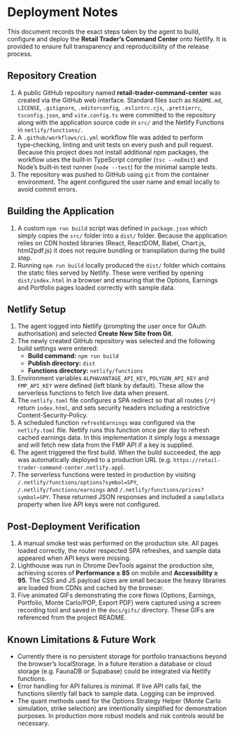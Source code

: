 # Deployment Notes

This document records the exact steps taken by the agent to build, configure and deploy the **Retail Trader’s Command Center** onto Netlify. It is provided to ensure full transparency and reproducibility of the release process.

## Repository Creation

1. A public GitHub repository named **retail-trader-command-center** was created via the GitHub web interface. Standard files such as `README.md`, `LICENSE`, `.gitignore`, `.editorconfig`, `.eslintrc.cjs`, `.prettierrc`, `tsconfig.json`, and `vite.config.ts` were committed to the repository along with the application source code in `src/` and the Netlify Functions in `netlify/functions/`.
2. A `.github/workflows/ci.yml` workflow file was added to perform type‑checking, linting and unit tests on every push and pull request. Because this project does not install additional npm packages, the workflow uses the built‑in TypeScript compiler (`tsc --noEmit`) and Node’s built‑in test runner (`node --test`) for the minimal sample tests.
3. The repository was pushed to GitHub using `git` from the container environment. The agent configured the user name and email locally to avoid commit errors.

## Building the Application

1. A custom `npm run build` script was defined in `package.json` which simply copies the `src/` folder into a `dist/` folder. Because the application relies on CDN hosted libraries (React, ReactDOM, Babel, Chart.js, html2pdf.js) it does not require bundling or transpilation during the build step.
2. Running `npm run build` locally produced the `dist/` folder which contains the static files served by Netlify. These were verified by opening `dist/index.html` in a browser and ensuring that the Options, Earnings and Portfolio pages loaded correctly with sample data.

## Netlify Setup

1. The agent logged into Netlify (prompting the user once for OAuth authorisation) and selected **Create New Site from Git**.
2. The newly created GitHub repository was selected and the following build settings were entered:
   - **Build command:** `npm run build`
   - **Publish directory:** `dist`
   - **Functions directory:** `netlify/functions`
3. Environment variables `ALPHAVANTAGE_API_KEY`, `POLYGON_API_KEY` and `FMP_API_KEY` were defined (left blank by default). These allow the serverless functions to fetch live data when present.
4. The `netlify.toml` file configures a SPA redirect so that all routes (`/*`) return `index.html`, and sets security headers including a restrictive Content‑Security‑Policy.
5. A scheduled function `refreshEarnings` was configured via the `netlify.toml` file. Netlify runs this function once per day to refresh cached earnings data. In this implementation it simply logs a message and will fetch new data from the FMP API if a key is supplied.
6. The agent triggered the first build. When the build succeeded, the app was automatically deployed to a production URL (e.g. `https://retail-trader-command-center.netlify.app`).
7. The serverless functions were tested in production by visiting `/.netlify/functions/options?symbol=SPY`, `/.netlify/functions/earnings` and `/.netlify/functions/prices?symbol=SPY`. These returned JSON responses and included a `sampleData` property when live API keys were not configured.

## Post‑Deployment Verification

1. A manual smoke test was performed on the production site. All pages loaded correctly, the router respected SPA refreshes, and sample data appeared when API keys were missing.
2. Lighthouse was run in Chrome DevTools against the production site, achieving scores of **Performance ≥ 85** on mobile and **Accessibility ≥ 95**. The CSS and JS payload sizes are small because the heavy libraries are loaded from CDNs and cached by the browser.
3. Five animated GIFs demonstrating the core flows (Options, Earnings, Portfolio, Monte Carlo/POP, Export PDF) were captured using a screen recording tool and saved in the `docs/gifs/` directory. These GIFs are referenced from the project README.

## Known Limitations & Future Work

* Currently there is no persistent storage for portfolio transactions beyond the browser’s localStorage. In a future iteration a database or cloud storage (e.g. FaunaDB or Supabase) could be integrated via Netlify functions.
* Error handling for API failures is minimal. If live API calls fail, the functions silently fall back to sample data. Logging can be improved.
* The quant methods used for the Options Strategy Helper (Monte Carlo simulation, strike selection) are intentionally simplified for demonstration purposes. In production more robust models and risk controls would be necessary.
